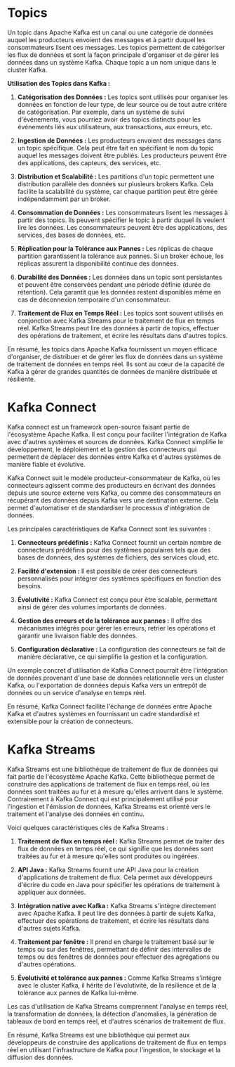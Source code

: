 # Topics
Un topic dans Apache Kafka est un canal ou une catégorie de données auquel les producteurs envoient des messages et à partir duquel les consommateurs lisent ces messages. Les topics permettent de catégoriser les flux de données et sont la façon principale d'organiser et de gérer les données dans un système Kafka. Chaque topic a un nom unique dans le cluster Kafka.

**Utilisation des Topics dans Kafka :**

1. **Catégorisation des Données :** Les topics sont utilisés pour organiser les données en fonction de leur type, de leur source ou de tout autre critère de catégorisation. Par exemple, dans un système de suivi d'événements, vous pourriez avoir des topics distincts pour les événements liés aux utilisateurs, aux transactions, aux erreurs, etc.

2. **Ingestion de Données :** Les producteurs envoient des messages dans un topic spécifique. Cela peut être fait en spécifiant le nom du topic auquel les messages doivent être publiés. Les producteurs peuvent être des applications, des capteurs, des services, etc.

3. **Distribution et Scalabilité :** Les partitions d'un topic permettent une distribution parallèle des données sur plusieurs brokers Kafka. Cela facilite la scalabilité du système, car chaque partition peut être gérée indépendamment par un broker.

4. **Consommation de Données :** Les consommateurs lisent les messages à partir des topics. Ils peuvent spécifier le topic à partir duquel ils veulent lire les données. Les consommateurs peuvent être des applications, des services, des bases de données, etc.

5. **Réplication pour la Tolérance aux Pannes :** Les réplicas de chaque partition garantissent la tolérance aux pannes. Si un broker échoue, les réplicas assurent la disponibilité continue des données.

6. **Durabilité des Données :** Les données dans un topic sont persistantes et peuvent être conservées pendant une période définie (durée de rétention). Cela garantit que les données restent disponibles même en cas de déconnexion temporaire d'un consommateur.

7. **Traitement de Flux en Temps Réel :** Les topics sont souvent utilisés en conjonction avec Kafka Streams pour le traitement de flux en temps réel. Kafka Streams peut lire des données à partir de topics, effectuer des opérations de traitement, et écrire les résultats dans d'autres topics.

En résumé, les topics dans Apache Kafka fournissent un moyen efficace d'organiser, de distribuer et de gérer les flux de données dans un système de traitement de données en temps réel. Ils sont au cœur de la capacité de Kafka à gérer de grandes quantités de données de manière distribuée et résiliente.
# Kafka Connect
 Kafka connect est un framework open-source faisant partie de l'écosystème Apache Kafka. Il est conçu pour faciliter l'intégration de Kafka avec d'autres systèmes et sources de données. Kafka Connect simplifie le développement, le déploiement et la gestion des connecteurs qui permettent de déplacer des données entre Kafka et d'autres systèmes de manière fiable et évolutive.

Kafka Connect suit le modèle producteur-consommateur de Kafka, où les connecteurs agissent comme des producteurs en écrivant des données depuis une source externe vers Kafka, ou comme des consommateurs en récupérant des données depuis Kafka vers une destination externe. Cela permet d'automatiser et de standardiser le processus d'intégration de données.

Les principales caractéristiques de Kafka Connect sont les suivantes :

1. **Connecteurs prédéfinis :** Kafka Connect fournit un certain nombre de connecteurs prédéfinis pour des systèmes populaires tels que des bases de données, des systèmes de fichiers, des services cloud, etc.

2. **Facilité d'extension :** Il est possible de créer des connecteurs personnalisés pour intégrer des systèmes spécifiques en fonction des besoins.

3. **Évolutivité :** Kafka Connect est conçu pour être scalable, permettant ainsi de gérer des volumes importants de données.

4. **Gestion des erreurs et de la tolérance aux pannes :** Il offre des mécanismes intégrés pour gérer les erreurs, retrier les opérations et garantir une livraison fiable des données.

5. **Configuration déclarative :** La configuration des connecteurs se fait de manière déclarative, ce qui simplifie la gestion et la configuration.

Un exemple concret d'utilisation de Kafka Connect pourrait être l'intégration de données provenant d'une base de données relationnelle vers un cluster Kafka, ou l'exportation de données depuis Kafka vers un entrepôt de données ou un service d'analyse en temps réel.

En résumé, Kafka Connect facilite l'échange de données entre Apache Kafka et d'autres systèmes en fournissant un cadre standardisé et extensible pour la création de connecteurs.

# Kafka Streams
Kafka Streams est une bibliothèque de traitement de flux de données qui fait partie de l'écosystème Apache Kafka. Cette bibliothèque permet de construire des applications de traitement de flux en temps réel, où les données sont traitées au fur et à mesure qu'elles arrivent dans le système. Contrairement à Kafka Connect qui est principalement utilisé pour l'ingestion et l'émission de données, Kafka Streams est orienté vers le traitement et l'analyse des données en continu.

Voici quelques caractéristiques clés de Kafka Streams :

1. **Traitement de flux en temps réel :** Kafka Streams permet de traiter des flux de données en temps réel, ce qui signifie que les données sont traitées au fur et à mesure qu'elles sont produites ou ingérées.

2. **API Java :** Kafka Streams fournit une API Java pour la création d'applications de traitement de flux. Cela permet aux développeurs d'écrire du code en Java pour spécifier les opérations de traitement à appliquer aux données.

3. **Intégration native avec Kafka :** Kafka Streams s'intègre directement avec Apache Kafka. Il peut lire des données à partir de sujets Kafka, effectuer des opérations de traitement, et écrire les résultats dans d'autres sujets Kafka.

4. **Traitement par fenêtre :** Il prend en charge le traitement basé sur le temps ou sur des fenêtres, permettant de définir des intervalles de temps ou des fenêtres de données pour effectuer des agrégations ou d'autres opérations.

5. **Évolutivité et tolérance aux pannes :** Comme Kafka Streams s'intègre avec le cluster Kafka, il hérite de l'évolutivité, de la résilience et de la tolérance aux pannes de Kafka lui-même.

Les cas d'utilisation de Kafka Streams comprennent l'analyse en temps réel, la transformation de données, la détection d'anomalies, la génération de tableaux de bord en temps réel, et d'autres scénarios de traitement de flux.

En résumé, Kafka Streams est une bibliothèque qui permet aux développeurs de construire des applications de traitement de flux en temps réel en utilisant l'infrastructure de Kafka pour l'ingestion, le stockage et la diffusion des données.